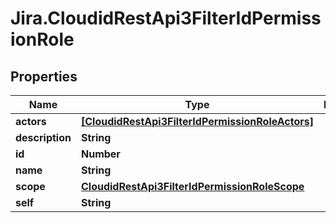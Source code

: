 # Jira.CloudidRestApi3FilterIdPermissionRole

## Properties

Name | Type | Description | Notes
------------ | ------------- | ------------- | -------------
**actors** | [**[CloudidRestApi3FilterIdPermissionRoleActors]**](CloudidRestApi3FilterIdPermissionRoleActors.md) |  | 
**description** | **String** |  | 
**id** | **Number** |  | 
**name** | **String** |  | 
**scope** | [**CloudidRestApi3FilterIdPermissionRoleScope**](CloudidRestApi3FilterIdPermissionRoleScope.md) |  | 
**self** | **String** |  | 


